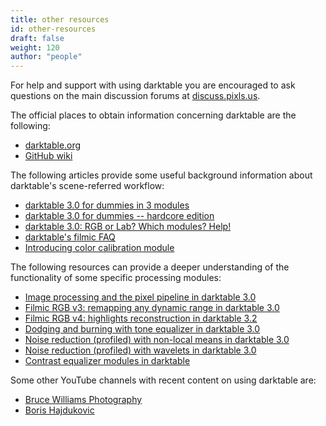 ```yaml
---
title: other resources
id: other-resources
draft: false
weight: 120
author: "people"
---
```


For help and support with using darktable you are encouraged to ask questions on the main discussion forums at [discuss.pixls.us](https://discuss.pixls.us/).

The official places to obtain information concerning darktable are the following:

- [darktable.org](https://darktable.org/)
- [GitHub wiki](https://github.com/darktable-org/darktable/wiki)

The following articles provide some useful background information about darktable's scene-referred workflow:

- [darktable 3.0 for dummies in 3 modules](https://discuss.pixls.us/t/darktable-3-0-for-dummies-in-3-modules/15849)
- [darktable 3.0 for dummies -- hardcore edition](https://discuss.pixls.us/t/darktable-3-0-for-dummies-hardcore-edition/15864)
- [darktable 3.0: RGB or Lab? Which modules? Help!](https://pixls.us/articles/darktable-3-rgb-or-lab-which-modules-help/)
- [darktable's filmic FAQ](https://discuss.pixls.us/t/darktables-filmic-faq/20138)
- [Introducing color calibration module](https://discuss.pixls.us/t/introducing-color-calibration-module-formerly-known-as-channel-mixer-rgb/21227)

The following resources can provide a deeper understanding of the functionality of some specific processing modules:

- [Image processing and the pixel pipeline in darktable 3.0](https://youtu.be/3FFU-Ltvm0I)
- [Filmic RGB v3: remapping any dynamic range in darktable 3.0](https://youtu.be/zbPj_TqTF88)
- [Filmic RGB v4: highlights reconstruction in darktable 3.2](https://youtu.be/leZVK2s68QA)
- [Dodging and burning with tone equalizer in darktable 3.0](https://youtu.be/kzACn3l49HM)
- [Noise reduction (profiled) with non-local means in darktable 3.0](https://youtu.be/InsCJAPSdjI)
- [Noise reduction (profiled) with wavelets in darktable 3.0](https://youtu.be/7ZhbeXpx2W8)
- [Contrast equalizer modules in darktable](https://youtu.be/zzVXK4eAM5E)

Some other YouTube channels with recent content on using darktable are:

- [Bruce Williams Photography](https://www.youtube.com/user/audio2u)
- [Boris Hajdukovic](https://www.youtube.com/user/s7habo)

